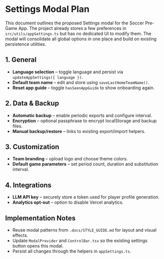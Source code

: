 # Settings Modal Plan

This document outlines the proposed Settings modal for the Soccer Pre-Game App. The project already stores a few preferences in `src/utils/appSettings.ts` but has no dedicated UI to modify them. The modal will consolidate all global options in one place and build on existing persistence utilities.

## 1. General
- **Language selection** – toggle language and persist via `updateAppSettings({ language })`.
- **Default team name** – edit and store using `saveLastHomeTeamName()`.
- **Reset app guide** – toggle `hasSeenAppGuide` to show onboarding again.

## 2. Data & Backup
- **Automatic backup** – enable periodic exports and configure interval.
- **Encryption** – optional passphrase to encrypt localStorage and backup files.
- **Manual backup/restore** – links to existing export/import helpers.

## 3. Customization
- **Team branding** – upload logo and choose theme colors.
- **Default game parameters** – set period count, duration and substitution interval.

## 4. Integrations
- **LLM API key** – securely store a token used for player profile generation.
- **Analytics opt-out** – option to disable Vercel analytics.

## Implementation Notes
- Reuse modal patterns from `.docs/STYLE_GUIDE.md` for layout and visual effects.
- Update `ModalProvider` and `ControlBar.tsx` so the existing settings button opens this modal.
- Persist all changes through the helpers in `appSettings.ts`.
